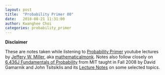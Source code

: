 ```yaml
---
layout: post
title:  "Probability Primer 00"
date:   2018-08-21 11:31:00
author: Kwanghee Choi
categories: probability_primer
---
```


**Disclaimer**

These are notes taken while listening to [Probability Primer](https://www.youtube.com/playlist?list=PL17567A1A3F5DB5E4) youtube lectures by [Jeffery W. Miller](http://jwmi.github.io/), aka [mathematicalmonk](https://www.youtube.com/user/mathematicalmonk). Notes also follow closely on [6.436J Fundamentals of Probability](https://ocw.mit.edu/courses/electrical-engineering-and-computer-science/6-436j-fundamentals-of-probability-fall-2008/index.htm) from MIT taught in Fall 2008 by David Gamarnik and John Tsitsiklis and its [Lecture Notes](https://ocw.mit.edu/courses/electrical-engineering-and-computer-science/6-436j-fundamentals-of-probability-fall-2008/lecture-notes/) on some selected topics.
